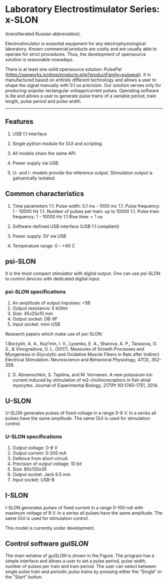 # Laboratory Electrostimulator Series: x-SLON
(transliterated Russian abbreviation).

Electrostimulator is essential equipment for any electrophysiological laboratory. Known commercial products are costly and are usually able to operate for strict procedures. Thus, the development of opensource solution is reasonable nowadays.

There is at least one solid opensource solution: PulsePal (https://sanworks.io/shop/products.php?productFamily=pulsepal). It is manufactured based on entirely different technology and allows a user to shape the signal manually with 0.1 us precision. Our solution serves only for producing unipolar rectangular voltage/current pulses. Operating software is lite and allows a user to generate pulse trains of a variable period, train length, pulse period and pulse width.

---

## Features

1. USB 1.1 interface

1. Single python module for GUI and scripting.

1. All models share the same API.

1. Power supply via USB.

1. U- and I- models provide the reference output. Stimulation output is galvanically isolated.

## Common characteristics

1. Time parameters
1.1. Pulse width: 0.1 ms - 1000 mc
1.1. Pulse frequency: 1 - 10000 Hz
1.1. Number of pulses per train: up to  10000
1.1. Pulse train frequency: 1 - 10000 Hz
1.1.Rise time: < 1 us

1. Software-defined USB interface (USB 1.1 compliant)
1. Power supply: 5V via  USB
1. Temperature range: 0 – +40 С


## psi-SLON

It is the most compact stimulator with digital output. One can use psi-SLON to control devices with dedicated digital input.

### psi-SLON specifications

1. An amplitude of output impulses: +5В
1. Output resistance: 5 kOhm
1. Size: 45x25x10 mm
1. Output socket: DB-9F
1. Input socket: mini-USB

Research papers which make use of psi-SLON:

1.Borzykh, A. A., Kuz’min, I. V., Lysenko, E. A., Sharova, A. P., Tarasova, O. S., & Vinogradova, O. L. (2017). Measures of Growth Processes and Myogenesis in Glycolytic and Oxidative Muscle Fibers in Rats after Indirect Electrical Stimulation. Neuroscience and Behavioral Physiology, 47(3), 352-358.

2. D. Abramochkin, S. Tapilina, and M. Vornanen. A new potassium ion current induced by stimulation of m2-cholinoreceptors in fish atrial myocytes. Journal of Experimental Biology, 217(Pt 10):1745–1751, 2014.

## U-SLON

U-SLON generates pulses of fixed voltage in a range 0-8 V. In a series all pulses have the same amplitude. The same GUI is used for stimulation control. 

### U-SLON specifications

1. Output voltage: 0-8 V
1. Output current: 0-200 mA
1. Defence from short-circuit.
1. Precision of output voltage: 10 bit
1. Size: 80x120x35
1. Output socket: Jack 6.5 mm
1. Input socket: USB-B

## I-SLON

I-SLON generates pulses of fixed current in a range 0-100 mA with maximum voltage of 8 V. In a series all pulses have the same amplitude. The same GUI is used for stimulation control. 

This model is currently under development.

## Control software _guiSLON_

The main window of _guiSLON_ is shown in the Figure. The program has a simple interface and allows a user to set a pulse period, pulse width, number of pulses per train and train period.
The user can select between single pulse train and periodic pulse trains by pressing either the “Single” or the "Start" button.

